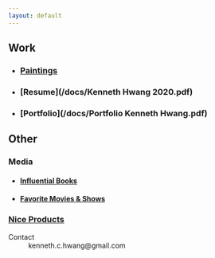 ```yaml
---
layout: default
---
```


## Work
*   ### [Paintings](./paintings.html)  
*   ### [Resume](/docs/Kenneth Hwang 2020.pdf)  
*   ### [Portfolio](/docs/Portfolio Kenneth Hwang.pdf)  

## Other
### Media
- #### [Influential Books](./books.html)
- #### [Favorite Movies & Shows](./moviesShows.html)

### [Nice Products](./products.html) 

<dl>
<dt>Contact</dt>
<dd> <a>kenneth.c.hwang@gmail.com</a> </dd>
</dl>
